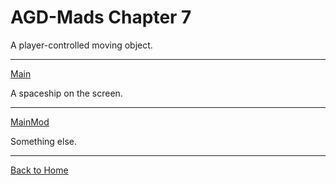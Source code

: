 # AGD-Mads Chapter 7
A player-controlled moving object.

---

[Main](https://github.com/kenjennings/AGD-Mads/blob/master/chap07Main.asm "Main") 

A spaceship on the screen.

---

[MainMod](https://github.com/kenjennings/AGD-Mads/blob/master/chap07MainMod.asm "MainMod") 

Something else.

---

[Back to Home](https://github.com/kenjennings/AGD-Mads/blob/master/README.md "Home") 
